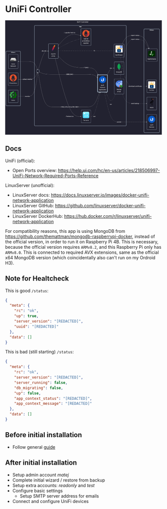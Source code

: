 # UniFi Controller

![diagram](../../docs/diagrams/out/apps/unificontroller.png)

## Docs

UniFi (official):

- Open Ports overview: <https://help.ui.com/hc/en-us/articles/218506997-UniFi-Network-Required-Ports-Reference>

LinuxServer (unofficial):

- LinuxServer docs: <https://docs.linuxserver.io/images/docker-unifi-network-application>
- LinuxServer GitHub: <https://github.com/linuxserver/docker-unifi-network-application>
- LinuxServer DockerHub: <https://hub.docker.com/r/linuxserver/unifi-network-application>

For compatibility reasons, this app is using MongoDB from <https://github.com/themattman/mongodb-raspberrypi-docker>,
instead of the official version, in order to run it on Raspberry Pi 4B.
This is necessary, because the official version requires `ARMv8.2`, and this Raspberry Pi only has `ARMv8.0`.
This is connected to required AVX extensions, same as the official x64 MongoDB version (which coincidentally also can't run on my Ordroid H3).

## Note for Healtcheck

This is good `/status`:

```json
{
  "meta": {
    "rc": "ok",
    "up": true,
    "server_version": "[REDACTED]",
    "uuid": "[REDACTED]"
  },
  "data": []
}
```

This is bad (still starting) `/status`:

```json
{
  "meta": {
    "rc": "ok",
    "server_version": "[REDACTED]",
    "server_running": false,
    "db_migrating": false,
    "up": false,
    "app_context_status": "[REDACTED]",
    "app_context_message": "[REDACTED]"
  },
  "data": []
}
```

## Before initial installation

- Follow general [guide](../../docs/Checklist%20for%20new%20docker-apps.md)

## After initial installation

- Setup admin account _matej_
- Complete initial wizard / restore from backup
- Setup extra accounts: _readonly_ and _test_
- Configure basic settings
    - Setup SMTP server address for emails
- Connect and configure UniFi devices
